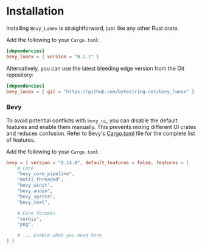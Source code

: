 # Installation

Installing `Bevy_Lunex` is straightforward, just like any other Rust crate.

Add the following to your `Cargo.toml`:

```toml
[dependencies]
bevy_lunex = { version = "0.2.1" }
```

Alternatively, you can use the latest bleeding edge version from the Git repository:

```toml
[dependencies]
bevy_lunex = { git = "https://github.com/bytestring-net/bevy_lunex" }
```

### Bevy

To avoid potential conflicts with `bevy_ui`, you can disable the default features and enable them manually. This prevents mixing different UI crates and reduces confusion. Refer to Bevy's [Cargo.toml](https://github.com/bevyengine/bevy/blob/main/Cargo.toml#L55) file for the complete list of features.

Add the following to your `Cargo.toml`:

```TOML
bevy = { version = "0.14.0", default_features = false, features = [
    # Core
    "bevy_core_pipeline",
    "multi_threaded",
    "bevy_winit",
    "bevy_audio",
    "bevy_sprite",
    "bevy_text",

    # Core formats
    "vorbis",
    "png",

    # ... Enable what you need here
] }
```

